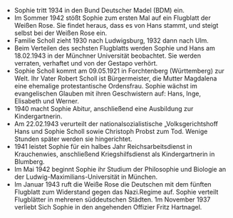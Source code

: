 + Sophie tritt 1934 in den Bund Deutscher Madel (BDM) ein.
+ Im Sommer 1942 stößt Sophie zum ersten Mal auf ein Flugblatt der Weißen Rose. Sie findet heraus, dass es von Hans stammt, und steigt selbst bei der Weißen Rose ein.
+ Familie Scholl zieht 1930 nach Ludwigsburg, 1932 dann nach Ulm.
+ Beim Verteilen des sechsten Flugblatts werden Sophie und Hans am 18.02.1943 in der Münchner Universität beobachtet. Sie werden verraten, verhaftet und von der Gestapo verhört.
+ Sophie Scholl kommt am 09.05.1921 in Forchtenberg (Württemberg) zur Welt. Ihr Vater Robert Scholl ist Bürgermeister, die Mutter Magdalena eine ehemalige protestantische Ordensfrau. Sophie wächst im evangelischen Glauben mit ihren Geschwistern auf: Hans, Inge, Elisabeth und Werner.
+ 1940 macht Sophie Abitur, anschließend eine Ausbildung zur Kindergartnerin.
+ Am 22.02.1943 verurteilt der nationalsozialistische „Volksgerichtshoff Hans und Sophie Scholl sowie Christoph Probst zum Tod. Wenige Stunden später werden sie hingerichtet.
+ 1941 leistet Sophie für ein halbes Jahr Reichsarbeitsdienst in Krauchenwies, anschließend Kriegshilfsdienst als Kindergartnerin in Blumberg.
+ Im Mai 1942 beginnt Sophie ihr Studium der Philosophie und Biologie an der Ludwig-Maximilians-Universität in München.
+ Im Januar 1943 ruft die Weiße Rose die Deutschen mit dem fünften Flugblatt zum Widerstand
gegen das Nazi.Regime auf. Sophie verteilt Flugblätter in mehreren süddeutschen Städten.
1m November 1937 verliebt Sich Sophie in den angehenden Offizier Fritz Hartnagel.